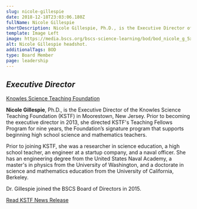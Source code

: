 ```yaml
---
slug: nicole-gillespie
date: 2018-12-18T23:03:06.180Z
fullName: Nicole Gillespie
shortDescription: Nicole Gillespie, Ph.D., is the Executive Director of the Knowles Science Teaching Foundation (KSTF) in Moorestown, New Jersey. Prior to... 
template: Image Left
image: https://media.bscs.org/bscs-science-learning/bod/bod_nicole_g_5x7.jpg
alt: Nicole Gillespie headshot.
additionalTags: BOD
type: Board Member
page: leadership
---
```


## *Executive Director*
<a href="https://knowlesteachers.org/" target="_blank">Knowles Science Teaching Foundation</a>

**Nicole Gillespie**, Ph.D., is the Executive Director of the Knowles Science Teaching Foundation (KSTF) in Moorestown, New Jersey. Prior to becoming the executive director in 2013, she directed KSTF's Teaching Fellows Program for nine years, the Foundation’s signature program that supports beginning high school science and mathematics teachers.

Prior to joining KSTF, she was a researcher in science education, a high school teacher, an engineer at a startup company, and a naval officer. She has an engineering degree from the United States Naval Academy, a master's in physics from the University of Washington, and a doctorate in science and mathematics education from the University of California, Berkeley.

Dr. Gillespie joined the BSCS Board of Directors in 2015.

<a href="http://globenewswire.com/news-release/2015/02/03/702577/10118375/en/KSTF-Executive-Director-Nicole-Gillespie-Appointed-to-BSCS-Board-of-Directors.html" target="_blank">Read KSTF News Release</a>